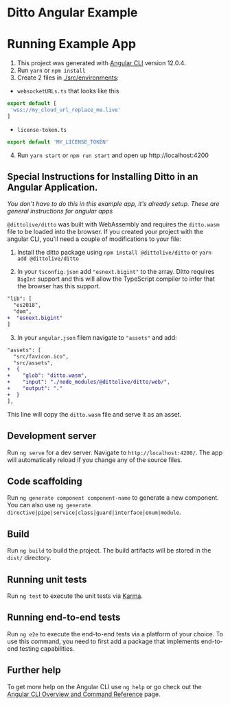# Ditto Angular Example


# Running Example App

1. This project was generated with [Angular CLI](https://github.com/angular/angular-cli) version 12.0.4.
2. Run `yarn` or `npm install`
3. Create 2 files in [./src/environments](./src/environments/):
 - `websocketURLs.ts` that looks like this
 ```js
 export default [
  'wss://my_cloud_url_replace_me.live'
 ]
 ```
 - `license-token.ts`
 ```js
 export default 'MY_LICENSE_TOKEN'
 ```
4. Run `yarn start` or `npm run start` and open up http://localhost:4200

## Special Instructions for Installing Ditto in an Angular Application.

_You don't have to do this in this example app, it's already setup. These are general instructions for angular apps_

`@dittolive/ditto` was built with WebAssembly and requires the `ditto.wasm` file to be loaded into the browser. If you created your project with the angular CLI, you'll need a couple of modifications to your file:

1. Install the ditto package using `npm install @dittolive/ditto` or `yarn add @dittolive/ditto`

2. In your `tsconfig.json` add `"esnext.bigint"` to the array. Ditto requires `BigInt` support and this will allow the TypeScript compiler to infer that the browser has this support.

```diff
"lib": [
  "es2018",
  "dom",
+  "esnext.bigint"
]
```

3. In your `angular.json` filem navigate to `"assets"` and add:

```diff
"assets": [
  "src/favicon.ico",
  "src/assets",
+  {
+    "glob": "ditto.wasm",
+    "input": "./node_modules/@dittolive/ditto/web/",
+    "output": "."
+  }
],
```

This line will copy the `ditto.wasm` file and serve it as an asset.



## Development server

Run `ng serve` for a dev server. Navigate to `http://localhost:4200/`. The app will automatically reload if you change any of the source files.

## Code scaffolding

Run `ng generate component component-name` to generate a new component. You can also use `ng generate directive|pipe|service|class|guard|interface|enum|module`.

## Build

Run `ng build` to build the project. The build artifacts will be stored in the `dist/` directory.

## Running unit tests

Run `ng test` to execute the unit tests via [Karma](https://karma-runner.github.io).

## Running end-to-end tests

Run `ng e2e` to execute the end-to-end tests via a platform of your choice. To use this command, you need to first add a package that implements end-to-end testing capabilities.

## Further help

To get more help on the Angular CLI use `ng help` or go check out the [Angular CLI Overview and Command Reference](https://angular.io/cli) page.


